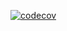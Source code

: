[![codecov](https://codecov.io/github/lucasband/To-do-list/graph/badge.svg?token=FUUSDZTH99)](https://codecov.io/github/lucasband/To-do-list)
